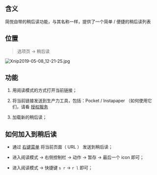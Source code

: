 
含义
---

简悦自带的稍后读功能，与其名称一样，提供了一个简单 / 便捷的稍后读列表

位置
---

> 选项页 → 稍后读

![Xnip2019-05-08_12-21-25.jpg](https://i.loli.net/2019/05/08/5cd2595218eea.jpg)

功能
---

1. 用阅读模式的方式打开当前链接；

2. 将当前链接发送到生产力工具，包括：Pocket / Instapaper （如何使用它们，请看 [授权服务](授权服务)

3. 加载新的稍后读；

如何加入到稍后读
---

- 通过 [右键菜单](右键菜单) 将当前页面（ URL ） 发送到稍后读；

- 进入阅读模式 → 右侧控制栏 → 动作 → 暂存 → 最后一个 icon 即可；

- 进入阅读模式 → 快捷键  `s r` → `r l` 即可；